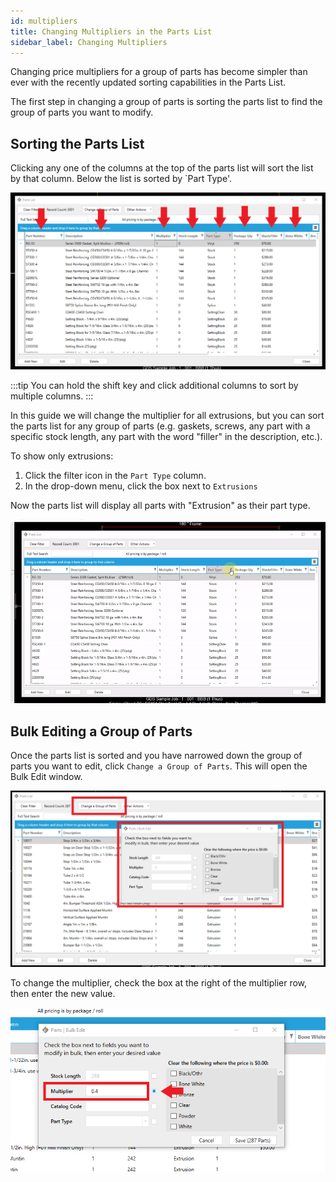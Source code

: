 ```yaml
---
id: multipliers
title: Changing Multipliers in the Parts List
sidebar_label: Changing Multipliers
---
```


Changing price multipliers for a group of parts has become simpler than ever with the recently updated sorting capabilities in the Parts List.

The first step in changing a group of parts is sorting the parts list to find the group of parts you want to modify.

## Sorting the Parts List

Clicking any one of the columns at the top of the parts list will sort the list by that column. Below the list is sorted by `Part Type'.

![img](../../static/img/multipliers/multipliers1.png)


:::tip
You can hold the shift key and click additional columns to sort by multiple columns.
:::


In this guide we will change the multiplier for all extrusions, but you can sort the parts list for any group of parts (e.g. gaskets, screws, any part with a specific stock length, any part with the word "filler" in the description, etc.). 


To show only extrusions:
1. Click the filter icon in the `Part Type` column.
2. In the drop-down menu, click the box next to `Extrusions`


Now the parts list will display all parts with "Extrusion" as their part type.

![img](../../static/img/multipliers/multipliers2.gif)

## Bulk Editing a Group of Parts

Once the parts list is sorted and you have narrowed down the group of parts you want to edit, click `Change a Group of Parts`. This will open the Bulk Edit window.

![img](../../static/img/multipliers/multipliers3.png)

To change the multiplier, check the box at the right of the multiplier row, then enter the new value.

![img](../../static/img/multipliers/multipliers4.png)